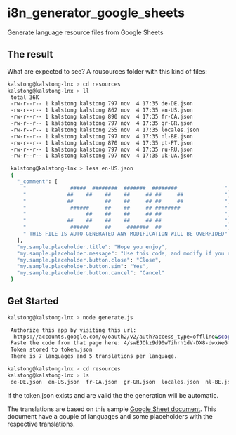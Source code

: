 # i8n_generator_google_sheets
Generate language resource files from Google Sheets

## The result
What are expected to see?
A rousources folder with this kind of files:
```bash
kalstong@kalstong-lnx > cd resources
kalstong@kalstong-lnx > ll
 total 36K
 -rw-r--r-- 1 kalstong kalstong 797 nov  4 17:35 de-DE.json
 -rw-r--r-- 1 kalstong kalstong 862 nov  4 17:35 en-US.json
 -rw-r--r-- 1 kalstong kalstong 890 nov  4 17:35 fr-CA.json
 -rw-r--r-- 1 kalstong kalstong 797 nov  4 17:35 gr-GR.json
 -rw-r--r-- 1 kalstong kalstong 255 nov  4 17:35 locales.json
 -rw-r--r-- 1 kalstong kalstong 797 nov  4 17:35 nl-BE.json
 -rw-r--r-- 1 kalstong kalstong 870 nov  4 17:35 pt-PT.json
 -rw-r--r-- 1 kalstong kalstong 797 nov  4 17:35 ru-RU.json
 -rw-r--r-- 1 kalstong kalstong 797 nov  4 17:35 uk-UA.json

 kalstong@kalstong-lnx > less en-US.json
 {
   "_comment": [
     "              #####  ########  #######  ########               ",
     "             ##    ##    ##    ##     ## ##     ##             ",
     "             ##          ##    ##     ## ##     ##             ",
     "              ######     ##    ##     ## ########              ",
     "                   ##    ##    ##     ## ##                    ",
     "             ##    ##    ##    ##     ## ##                    ",
     "              ######     ##     #######  ##                    ",
     " THIS FILE IS AUTO-GENERATED ANY MODIFICATION WILL BE OVERRIDED"
   ],
   "my.sample.placeholder.title": "Hope you enjoy",
   "my.sample.placeholder.message": "Use this code, and modify if you need",
   "my.sample.placeholder.button.close": "Close",
   "my.sample.placeholder.button.sim": "Yes",
   "my.sample.placeholder.button.cancel": "Cancel"
 }
```


## Get Started

``` bash
kalstong@kalstong-lnx > node generate.js

 Authorize this app by visiting this url: 
  https://accounts.google.com/o/oauth2/v2/auth?access_type=offline&scope=https%3A%2F%2Fwww.googleapis.com%2Fauth%2Fspreadsheets.readonly&response_type=code&client_id=268617169795-ilnh2okrq73skni95tva8v6gn8kbhob6.apps.googleusercontent.com& redirect_uri=urn%3Aietf%3Awg%3Aoauth%3A2.0%3Aoob
 Paste the code from that page here: 4/swEJOkz9d90wTihrh1dV-DX8-dwxWeGmzB_bJ3kfHZdvZcYQpV01Svk
 Token stored to token.json
 There is 7 languages and 5 translations per language.

kalstong@kalstong-lnx > cd resources
kalstong@kalstong-lnx > ls
 de-DE.json  en-US.json  fr-CA.json  gr-GR.json  locales.json  nl-BE.json pt-PT.json  ru-RU.json  uk-UA.json

```
If the token.json exists and are valid the the generation will be automatic.

The translations are based on this sample [Google Sheet document](https://docs.google.com/spreadsheets/d/1bVqPYL526C26BLIxrO52V_yBaVJwo4PnKKQUFUDGR6o).
This document have a couple of languages and some placeholders with the respective translations.